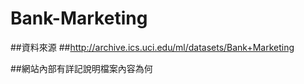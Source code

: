 # Bank-Marketing

##資料來源
##http://archive.ics.uci.edu/ml/datasets/Bank+Marketing

##網站內部有詳記說明檔案內容為何
